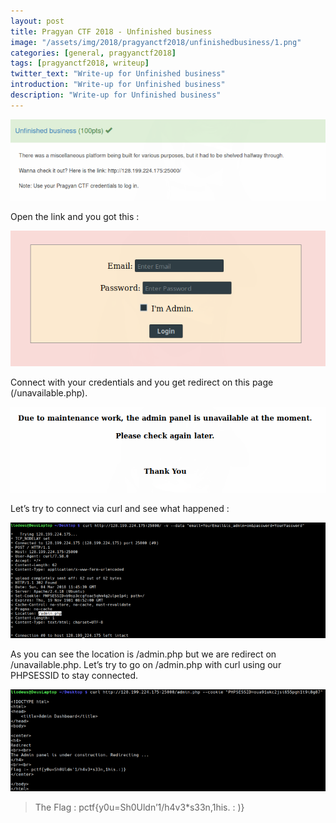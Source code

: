 ```yaml
---
layout: post
title: Pragyan CTF 2018 - Unfinished business
image: "/assets/img/2018/pragyanctf2018/unfinishedbusiness/1.png"
categories: [general, pragyanctf2018]
tags: [pragyanctf2018, writeup]
twitter_text: "Write-up for Unfinished business"
introduction: "Write-up for Unfinished business"
description: "Write-up for Unfinished business"
---
```



![](/assets/img/2018/pragyanctf2018/unfinishedbusiness/1.png)

Open the link and you got this :

![](/assets/img/2018/pragyanctf2018/unfinishedbusiness/2.png)

Connect with your credentials and you get redirect on this page (/unavailable.php).

![](/assets/img/2018/pragyanctf2018/unfinishedbusiness/3.png)

Let’s try to connect via curl and see what happened :


![](/assets/img/2018/pragyanctf2018/unfinishedbusiness/4.png)

As you can see the location is /admin.php but we are redirect on /unavailable.php. Let’s try to go on /admin.php with curl using our PHPSESSID to stay connected.

![](/assets/img/2018/pragyanctf2018/unfinishedbusiness/5.png)

> The Flag : pctf{y0u=Sh0Uldn’1/h4v3*s33n,1his. : )}
